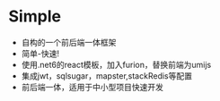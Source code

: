 # Simple
<ul>
<li>自构的一个前后端一体框架</li>
<li>简单-快速!</li>
<li>使用.net6的react模板，加入furion，替换前端为umijs</li>
<li>集成jwt，sqlsugar，mapster,stackRedis等配置</li>
<li>前后端一体，适用于中小型项目快速开发</li>
</ul>

